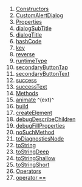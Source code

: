 1.  [Constructors](./CustomAlertDialog-class.md)
2.  [CustomAlertDialog](./CustomAlertDialog/CustomAlertDialog.md)
3.  [Properties](./CustomAlertDialog-class.md)
4.  [dialogSubTitle](./CustomAlertDialog/dialogSubTitle.md)
5.  [dialogTitle](./CustomAlertDialog/dialogTitle.md)
6.  [hashCode](https://api.flutter.dev/flutter/widgets/Widget/hashCode.html)
7.  [key](https://api.flutter.dev/flutter/widgets/Widget/key.html)
8.  [reverse](./CustomAlertDialog/reverse.md)
9.  [runtimeType](https://api.flutter.dev/flutter/dart-core/Object/runtimeType.html)
10. [secondaryButtonTap](./CustomAlertDialog/secondaryButtonTap.md)
11. [secondaryButtonText](./CustomAlertDialog/secondaryButtonText.md)
12. [success](./CustomAlertDialog/success.md)
13. [successText](./CustomAlertDialog/successText.md)
14. [Methods](./CustomAlertDialog-class.md)
15. [animate](https://pub.dev/documentation/flutter_animate/4.5.0/flutter_animate/AnimateWidgetExtensions/animate.html)
    ^(ext)^
16. [build](./CustomAlertDialog/build.md)
17. [createElement](https://api.flutter.dev/flutter/widgets/StatelessWidget/createElement.html)
18. [debugDescribeChildren](https://api.flutter.dev/flutter/foundation/DiagnosticableTree/debugDescribeChildren.html)
19. [debugFillProperties](https://api.flutter.dev/flutter/widgets/Widget/debugFillProperties.html)
20. [noSuchMethod](https://api.flutter.dev/flutter/dart-core/Object/noSuchMethod.html)
21. [toDiagnosticsNode](https://api.flutter.dev/flutter/foundation/DiagnosticableTree/toDiagnosticsNode.html)
22. [toString](https://api.flutter.dev/flutter/foundation/Diagnosticable/toString.html)
23. [toStringDeep](https://api.flutter.dev/flutter/foundation/DiagnosticableTree/toStringDeep.html)
24. [toStringShallow](https://api.flutter.dev/flutter/foundation/DiagnosticableTree/toStringShallow.html)
25. [toStringShort](https://api.flutter.dev/flutter/widgets/Widget/toStringShort.html)
26. [Operators](./CustomAlertDialog-class.md)
27. [operator
    ==](https://api.flutter.dev/flutter/widgets/Widget/operator_equals.html)
